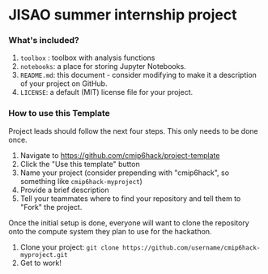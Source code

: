 # JISAO summer internship project

### What's included?

1. `toolbox`  : toolbox with analysis functions
1. `notebooks`: a place for storing Jupyter Notebooks.
1. `README.md`: this document - consider modifying to make it a description of your project on GitHub.
1. `LICENSE`: a default (MIT) license file for your project. 

### How to use this Template

Project leads should follow the next four steps. This only needs to be done once.

1. Navigate to https://github.com/cmip6hack/project-template
2. Click the "Use this template" button
3. Name your project (consider prepending with "cmip6hack", so something like `cmip6hack-myproject`)
4. Provide a brief description
5. Tell your teammates where to find your repository and tell them to "Fork" the project.

Once the initial setup is done, everyone will want to clone the repository onto the compute system they plan to use for the hackathon.

1. Clone your project: `git clone https://github.com/username/cmip6hack-myproject.git`
1. Get to work!

